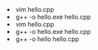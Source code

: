 <lo>
 <li>vim hello.cpp</li>
 <li>g++ -o hello.exe hello.cpp</li>
 <li>vim hello.cpp</li>
 <li>g++ -o hello.exe hello.cpp</li>
 <li>g++ -o hello hello.cpp</li>
</lo>
